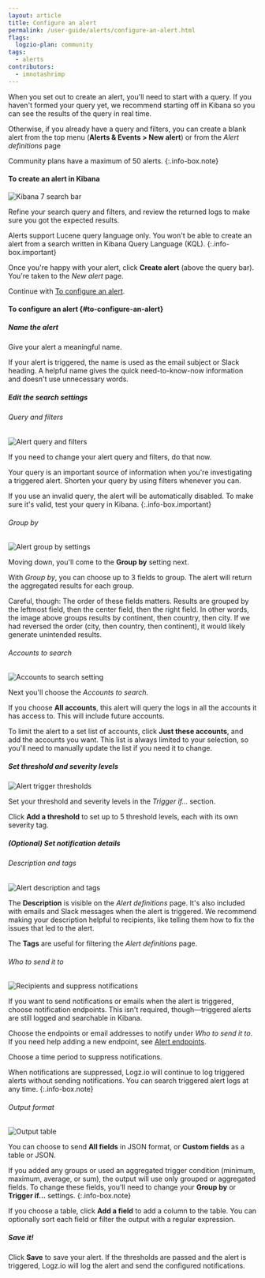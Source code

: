 ```yaml
---
layout: article
title: Configure an alert
permalink: /user-guide/alerts/configure-an-alert.html
flags:
  logzio-plan: community
tags:
  - alerts
contributors:
  - imnotashrimp
---
```


When you set out to create an alert,
you'll need to start with a query.
If you haven't formed your query yet,
we recommend starting off in Kibana
so you can see the results of the query in real time.

Otherwise, if you already have a query and filters,
you can create a blank alert
from the top menu (**Alerts & Events > New alert**)
or from the _Alert definitions_ page

Community plans have a maximum of 50 alerts.
{:.info-box.note}

#### To create an alert in Kibana

![Kibana 7 search bar]({{site.baseurl}}/images/kibana/kibana-7-search-bar.png)

Refine your search query and filters,
and review the returned logs
to make sure you got the expected results.

Alerts support Lucene query language only.
You won't be able to create an alert
from a search written in Kibana Query Language (KQL).
{:.info-box.important}

Once you're happy with your alert,
click **Create alert** (above the query bar).
You're taken to the _New alert_ page.

Continue with [To configure an alert](#to-configure-an-alert).

#### To configure an alert {#to-configure-an-alert}

<div class="tasklist">

##### Name the alert

Give your alert a meaningful name.

If your alert is triggered,
the name is used as the email subject or Slack heading.
A helpful name gives the quick need-to-know-now information
and doesn't use unnecessary words.

##### Edit the search settings

###### Query and filters

![Alert query and filters]({{site.baseurl}}/images/alerts/query-and-filters.png)

If you need to change your alert query and filters,
do that now.

Your query is an important source of information
when you're investigating a triggered alert.
Shorten your query by using filters whenever you can.

If you use an invalid query,
the alert will be automatically disabled.
To make sure it's valid,
test your query in Kibana.
{:.info-box.important}

###### Group by

![Alert group by settings]({{site.baseurl}}/images/alerts/alerts--group-by.png)

Moving down, you'll come to the **Group by** setting next.

With _Group by_, you can choose up to 3 fields to group.
The alert will return the aggregated results for each group.

Careful, though: The order of these fields matters.
Results are grouped by
the leftmost field, then the center field, then the right field.
In other words, the image above groups results by
continent, then country, then city.
If we had reversed the order (city, then country, then continent),
it would likely generate unintended results.

###### Accounts to search

![Accounts to search setting]({{site.baseurl}}/images/alerts/accounts-to-search.png)

Next you'll choose the _Accounts to search_.

If you choose **All accounts**,
this alert will query the logs in all the accounts it has access to.
This will include future accounts.

To limit the alert to a set list of accounts,
click **Just these accounts**,
and add the accounts you want.
This list is always limited to your selection,
so you'll need to manually update the list if you need it to change.

##### Set threshold and severity levels

![Alert trigger thresholds]({{site.baseurl}}/images/alerts/alerts--trigger-settings.png)

Set your threshold and severity levels in the _Trigger if..._ section.

Click **Add a threshold** to set up to 5 threshold levels,
each with its own severity tag.

##### _(Optional)_ Set notification details

###### Description and tags

![Alert description and tags]({{site.baseurl}}/images/alerts/description-and-tags.png)

The **Description** is visible on the _Alert definitions_ page.
It's also included with emails and Slack messages when the alert is triggered.
We recommend making your description helpful to recipients,
like telling them how to fix the issues that led to the alert.

The **Tags** are useful for filtering the _Alert definitions_ page.

###### Who to send it to

![Recipients and suppress notifications]({{site.baseurl}}/images/alerts/recipients-and-suppress.png)

If you want to send notifications or emails when the alert is triggered,
choose notification endpoints.
This isn't required, though—triggered alerts are still logged and searchable in Kibana.

Choose the endpoints or email addresses to notify under _Who to send it to_.
If you need help adding a new endpoint,
see [Alert endpoints]({{site.baseurl}}/user-guide/integrations/endpoints.html).

Choose a time period to suppress notifications.

When notifications are suppressed,
Logz.io will continue to log triggered alerts without sending notifications.
You can search triggered alert logs at any time.
{:.info-box.note}

###### Output format

![Output table]({{site.baseurl}}/images/alerts/output-table.png)

You can choose to send **All fields** in JSON format,
or **Custom fields** as a table or JSON.

If you added any groups or used an aggregated trigger condition
(minimum, maximum, average, or sum),
the output will use only grouped or aggregated fields.
To change these fields, you'll need to change your **Group by** or **Trigger if...** settings.
{:.info-box.note}

If you choose a table,
click **<i class="li li-plus"></i> Add a field** to add a column to the table.
You can optionally sort each field or filter the output with a regular expression.

##### Save it!

Click **Save** to save your alert.
If the thresholds are passed and the alert is triggered,
Logz.io will log the alert and send the configured notifications.

</div>

